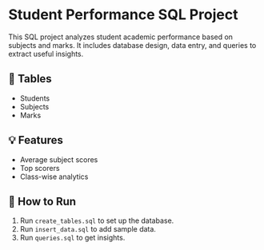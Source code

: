#  Student Performance SQL Project

This SQL project analyzes student academic performance based on subjects and marks. It includes database design, data entry, and queries to extract useful insights.

## 📁 Tables
- Students
- Subjects
- Marks

## 💡 Features
- Average subject scores
- Top scorers
- Class-wise analytics

## 🚀 How to Run
1. Run `create_tables.sql` to set up the database.
2. Run `insert_data.sql` to add sample data.
3. Run `queries.sql` to get insights.

